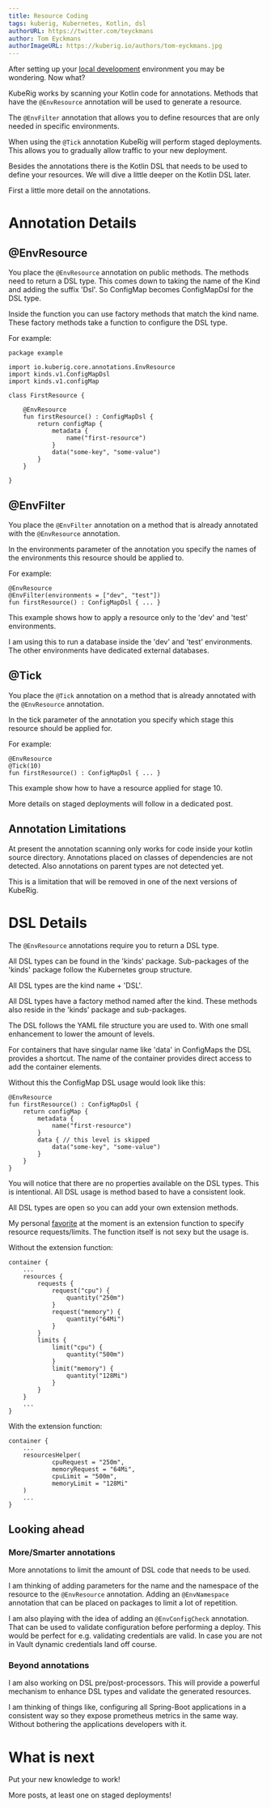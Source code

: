 ```yaml
---
title: Resource Coding
tags: kuberig, Kubernetes, Kotlin, dsl
authorURL: https://twitter.com/teyckmans
author: Tom Eyckmans
authorImageURL: https://kuberig.io/authors/tom-eyckmans.jpg
---
```


After setting up your [local development](/blog/2019/05/25/kuberig-microk8s) environment you may be wondering. Now what?

KubeRig works by scanning your Kotlin code for annotations. Methods that have the `@EnvResource` annotation will be used to generate a resource.

The `@EnvFilter` annotation that allows you to define resources that are only needed in specific environments.

When using the `@Tick` annotation KubeRig will perform staged deployments. This allows you to gradually allow traffic to your new deployment.

Besides the annotations there is the Kotlin DSL that needs to be used to define your resources. We will dive a little deeper on the Kotlin DSL later.

First a little more detail on the annotations.

# Annotation Details

## @EnvResource

You place the `@EnvResource` annotation on public methods. The methods need to return a DSL type. This comes down to taking the name of the Kind and adding the suffix 'Dsl'. So ConfigMap becomes ConfigMapDsl for the DSL type.

Inside the function you can use factory methods that match the kind name. These factory methods take a function to configure the DSL type.

For example:

    package example
    
    import io.kuberig.core.annotations.EnvResource
    import kinds.v1.ConfigMapDsl
    import kinds.v1.configMap
    
    class FirstResource {
    
        @EnvResource
        fun firstResource() : ConfigMapDsl {
            return configMap {
                metadata {
                    name("first-resource")
                }
                data("some-key", "some-value")
            }
        }
    
    }
    

## @EnvFilter

You place the `@EnvFilter` annotation on a method that is already annotated with the `@EnvResource` annotation.

In the environments parameter of the annotation you specify the names of the environments this resource should be applied to.

For example:

    @EnvResource
    @EnvFilter(environments = ["dev", "test"])
    fun firstResource() : ConfigMapDsl { ... }
    

This example shows how to apply a resource only to the 'dev' and 'test' environments.

I am using this to run a database inside the 'dev' and 'test' environments. The other environments have dedicated external databases.

## @Tick

You place the `@Tick` annotation on a method that is already annotated with the `@EnvResource` annotation.

In the tick parameter of the annotation you specify which stage this resource should be applied for.

For example:

    @EnvResource
    @Tick(10)
    fun firstResource() : ConfigMapDsl { ... }
    

This example show how to have a resource applied for stage 10.

More details on staged deployments will follow in a dedicated post.

## Annotation Limitations

At present the annotation scanning only works for code inside your kotlin source directory. Annotations placed on classes of dependencies are not detected. Also annotations on parent types are not detected yet.

This is a limitation that will be removed in one of the next versions of KubeRig.

# DSL Details

The `@EnvResource` annotations require you to return a DSL type.

All DSL types can be found in the 'kinds' package. Sub-packages of the 'kinds' package follow the Kubernetes group structure.

All DSL types are the kind name + 'DSL'.

All DSL types have a factory method named after the kind. These methods also reside in the 'kinds' package and sub-packages.

The DSL follows the YAML file structure you are used to. With one small enhancement to lower the amount of levels.

For containers that have singular name like 'data' in ConfigMaps the DSL provides a shortcut. The name of the container provides direct access to add the container elements.

Without this the ConfigMap DSL usage would look like this:

    @EnvResource
    fun firstResource() : ConfigMapDsl {
        return configMap {
            metadata {
                name("first-resource")
            }
            data { // this level is skipped
                data("some-key", "some-value")
            }
        }
    }
    

You will notice that there are no properties available on the DSL types. This is intentional. All DSL usage is method based to have a consistent look.

All DSL types are open so you can add your own extension methods.

My personal [favorite](https://gist.github.com/teyckmans/0e1c18b7e6409425191ee7c3bbd80d51) at the moment is an extension function to specify resource requests/limits. The function itself is not sexy but the usage is.

Without the extension function:

    container {
        ...
        resources {
            requests {
                request("cpu") {
                    quantity("250m")
                }
                request("memory") {
                    quantity("64Mi")
                }
            }
            limits {
                limit("cpu") {
                    quantity("500m")
                }
                limit("memory") {
                    quantity("128Mi")
                }
            }
        }
        ...
    }
    

With the extension function:

    container {
        ...
        resourcesHelper(
                cpuRequest = "250m",
                memoryRequest = "64Mi",
                cpuLimit = "500m",
                memoryLimit = "128Mi"
        )
        ...
    }
    

## Looking ahead

### More/Smarter annotations

More annotations to limit the amount of DSL code that needs to be used.

I am thinking of adding parameters for the name and the namespace of the resource to the `@EnvResource` annotation. Adding an `@EnvNamespace` annotation that can be placed on packages to limit a lot of repetition.

I am also playing with the idea of adding an `@EnvConfigCheck` annotation. That can be used to validate configuration before performing a deploy. This would be perfect for e.g. validating credentials are valid. In case you are not in Vault dynamic credentials land off course.

### Beyond annotations

I am also working on DSL pre/post-processors. This will provide a powerful mechanism to enhance DSL types and validate the generated resources.

I am thinking of things like, configuring all Spring-Boot applications in a consistent way so they expose prometheus metrics in the same way. Without bothering the applications developers with it.

# What is next

Put your new knowledge to work!

More posts, at least one on staged deployments!
